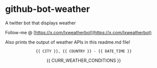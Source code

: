 # github-bot-weather
A twitter bot that displays weather

Follow-me @ [https://x.com/lxweatherbot](https://x.com/lxweatherbot)

Also prints the output of weather APIs in this readme.md file!

<div align="center">

`{{ CITY }}, {{ COUNTRY }} - {{ DATE_TIME }}`

{{ CURR_WEATHER_CONDITIONS }}

</div>
